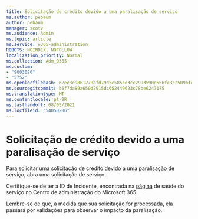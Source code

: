 ```yaml
---
title: Solicitação de crédito devido a uma paralisação de serviço
ms.author: pebaum
author: pebaum
manager: scotv
ms.audience: Admin
ms.topic: article
ms.service: o365-administration
ROBOTS: NOINDEX, NOFOLLOW
localization_priority: Normal
ms.collection: Adm_O365
ms.custom:
- "9003020"
- "5752"
ms.openlocfilehash: 62ec3e9861270afd79d5c585ed3cc2993590e556fc3cc509bfda3e5d28850f0c
ms.sourcegitcommit: b5f7da89a650d2915dc652449623c78be6247175
ms.translationtype: MT
ms.contentlocale: pt-BR
ms.lasthandoff: 08/05/2021
ms.locfileid: "54050286"
---
```

# <a name="credit-request-due-to-a-service-outage"></a>Solicitação de crédito devido a uma paralisação de serviço

Para solicitar uma solicitação de crédito devido a uma paralisação de serviço, abra uma solicitação de serviço.

Certifique-se de ter a ID de Incidente, encontrada na [página](https://docs.microsoft.com/office365/enterprise/view-service-health) de saúde do serviço no Centro de administração do Microsoft 365.

Lembre-se de que, à medida que sua solicitação for processada, ela passará por validações para observar o impacto da paralisação.
